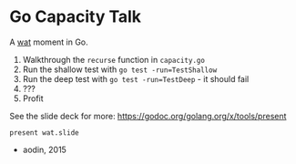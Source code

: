 # Go Capacity Talk

A [wat](https://www.destroyallsoftware.com/talks/wat) moment in Go.

1. Walkthrough the `recurse` function in `capacity.go`
2. Run the shallow test with `go test -run=TestShallow`
3. Run the deep test with `go test -run=TestDeep` - it should fail
4. ???
5. Profit

See the slide deck for more: https://godoc.org/golang.org/x/tools/present

    present wat.slide

- aodin, 2015
